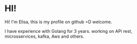 # HI! 

Hi! I'm  Elisa, this is my profile on github =D welcome.

I have experience with Golang for 3 years.
working on APi rest, microsservices, kafka, Aws and others. 


